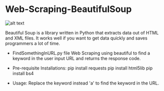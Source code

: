 # Web-Scraping-BeautifulSoup

![alt text](https://miro.medium.com/max/1400/0*5l1YDbdnkWmQwDU5.jpg)

Beautiful Soup is a library written in Python that extracts data out of HTML and XML files. It works well if you want to get data quickly and saves programmers a lot of time.

- FindSomethingInURL.py file 
  Web Scraping using beautiful to find a keyword in the user input URL and returns the response code.
  
- Pre-requisite Installations:
  pip install requests
  pip install html5lib
  pip install bs4

- Usage: Replace the keyword instead 'a' to find the keyword in the URL.


